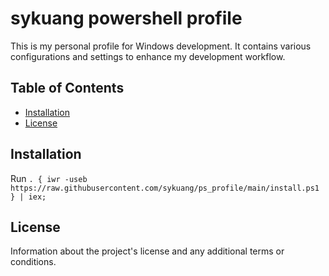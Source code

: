 # sykuang powershell profile

This is my personal profile for Windows development. It contains various configurations and settings to enhance my development workflow.

## Table of Contents

- [Installation](#installation)
- [License](#license)

## Installation

Run 
`. { iwr -useb https://raw.githubusercontent.com/sykuang/ps_profile/main/install.ps1 } | iex; `

## License

Information about the project's license and any additional terms or conditions.
